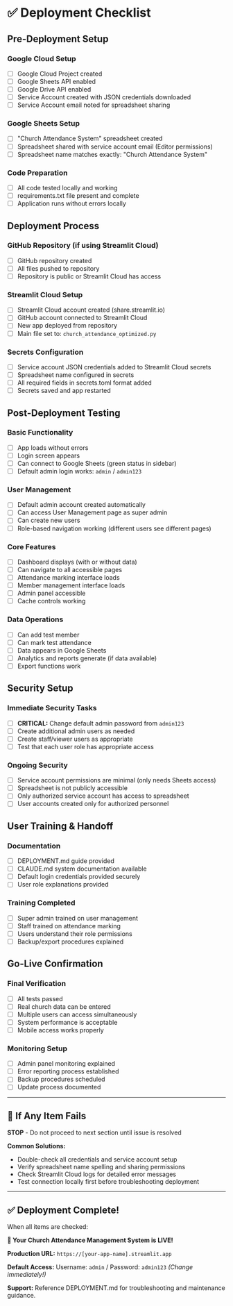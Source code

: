 # ✅ Deployment Checklist

## Pre-Deployment Setup

### Google Cloud Setup
- [ ] Google Cloud Project created
- [ ] Google Sheets API enabled
- [ ] Google Drive API enabled  
- [ ] Service Account created with JSON credentials downloaded
- [ ] Service Account email noted for spreadsheet sharing

### Google Sheets Setup
- [ ] "Church Attendance System" spreadsheet created
- [ ] Spreadsheet shared with service account email (Editor permissions)
- [ ] Spreadsheet name matches exactly: "Church Attendance System"

### Code Preparation
- [ ] All code tested locally and working
- [ ] requirements.txt file present and complete
- [ ] Application runs without errors locally

## Deployment Process

### GitHub Repository (if using Streamlit Cloud)
- [ ] GitHub repository created
- [ ] All files pushed to repository
- [ ] Repository is public or Streamlit Cloud has access

### Streamlit Cloud Setup
- [ ] Streamlit Cloud account created (share.streamlit.io)
- [ ] GitHub account connected to Streamlit Cloud
- [ ] New app deployed from repository
- [ ] Main file set to: `church_attendance_optimized.py`

### Secrets Configuration
- [ ] Service account JSON credentials added to Streamlit Cloud secrets
- [ ] Spreadsheet name configured in secrets
- [ ] All required fields in secrets.toml format added
- [ ] Secrets saved and app restarted

## Post-Deployment Testing

### Basic Functionality
- [ ] App loads without errors
- [ ] Login screen appears
- [ ] Can connect to Google Sheets (green status in sidebar)
- [ ] Default admin login works: `admin` / `admin123`

### User Management
- [ ] Default admin account created automatically
- [ ] Can access User Management page as super admin
- [ ] Can create new users
- [ ] Role-based navigation working (different users see different pages)

### Core Features
- [ ] Dashboard displays (with or without data)
- [ ] Can navigate to all accessible pages
- [ ] Attendance marking interface loads
- [ ] Member management interface loads
- [ ] Admin panel accessible
- [ ] Cache controls working

### Data Operations
- [ ] Can add test member
- [ ] Can mark test attendance
- [ ] Data appears in Google Sheets
- [ ] Analytics and reports generate (if data available)
- [ ] Export functions work

## Security Setup

### Immediate Security Tasks
- [ ] **CRITICAL:** Change default admin password from `admin123`
- [ ] Create additional admin users as needed
- [ ] Create staff/viewer users as appropriate
- [ ] Test that each user role has appropriate access

### Ongoing Security
- [ ] Service account permissions are minimal (only needs Sheets access)
- [ ] Spreadsheet is not publicly accessible
- [ ] Only authorized service account has access to spreadsheet
- [ ] User accounts created only for authorized personnel

## User Training & Handoff

### Documentation
- [ ] DEPLOYMENT.md guide provided
- [ ] CLAUDE.md system documentation available  
- [ ] Default login credentials provided securely
- [ ] User role explanations provided

### Training Completed
- [ ] Super admin trained on user management
- [ ] Staff trained on attendance marking
- [ ] Users understand their role permissions
- [ ] Backup/export procedures explained

## Go-Live Confirmation

### Final Verification
- [ ] All tests passed
- [ ] Real church data can be entered
- [ ] Multiple users can access simultaneously
- [ ] System performance is acceptable
- [ ] Mobile access works properly

### Monitoring Setup
- [ ] Admin panel monitoring explained
- [ ] Error reporting process established
- [ ] Backup procedures scheduled
- [ ] Update process documented

---

## 🚨 If Any Item Fails

**STOP** - Do not proceed to next section until issue is resolved

**Common Solutions:**
- Double-check all credentials and service account setup
- Verify spreadsheet name spelling and sharing permissions
- Check Streamlit Cloud logs for detailed error messages
- Test connection locally first before troubleshooting deployment

---

## ✅ Deployment Complete!

When all items are checked:

**🎉 Your Church Attendance Management System is LIVE!**

**Production URL:** `https://[your-app-name].streamlit.app`

**Default Access:** Username: `admin` / Password: `admin123` *(Change immediately!)*

**Support:** Reference DEPLOYMENT.md for troubleshooting and maintenance guidance.